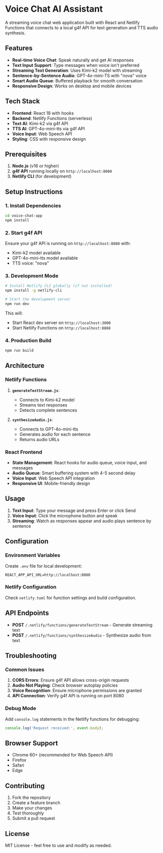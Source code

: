 # Voice Chat AI Assistant

A streaming voice chat web application built with React and Netlify Functions that connects to a local g4f API for text generation and TTS audio synthesis.

## Features

- **Real-time Voice Chat**: Speak naturally and get AI responses
- **Text Input Support**: Type messages when voice isn't preferred
- **Streaming Text Generation**: Uses Kimi-k2 model with streaming
- **Sentence-by-Sentence Audio**: GPT-4o-mini-TS with "nova" voice
- **Smart Audio Queue**: Buffered playback for smooth conversation
- **Responsive Design**: Works on desktop and mobile devices

## Tech Stack

- **Frontend**: React 18 with hooks
- **Backend**: Netlify Functions (serverless)
- **Text AI**: Kimi-k2 via g4f API
- **TTS AI**: GPT-4o-mini-tts via g4f API
- **Voice Input**: Web Speech API
- **Styling**: CSS with responsive design

## Prerequisites

1. **Node.js** (v16 or higher)
2. **g4f API** running locally on `http://localhost:8080`
3. **Netlify CLI** (for development)

## Setup Instructions

### 1. Install Dependencies

```bash
cd voice-chat-app
npm install
```

### 2. Start g4f API

Ensure your g4f API is running on `http://localhost:8080` with:
- Kimi-k2 model available
- GPT-4o-mini-tts model available
- TTS voice: "nova"

### 3. Development Mode

```bash
# Install Netlify CLI globally (if not installed)
npm install -g netlify-cli

# Start the development server
npm run dev
```

This will:
- Start React dev server on `http://localhost:3000`
- Start Netlify Functions on `http://localhost:8888`

### 4. Production Build

```bash
npm run build
```

## Architecture

### Netlify Functions

1. **`generateTextStream.js`**: 
   - Connects to Kimi-k2 model
   - Streams text responses
   - Detects complete sentences

2. **`synthesizeAudio.js`**:
   - Connects to GPT-4o-mini-tts
   - Generates audio for each sentence
   - Returns audio URLs

### React Frontend

- **State Management**: React hooks for audio queue, voice input, and messages
- **Audio Queue**: Smart buffering system with 4-5 second delay
- **Voice Input**: Web Speech API integration
- **Responsive UI**: Mobile-friendly design

## Usage

1. **Text Input**: Type your message and press Enter or click Send
2. **Voice Input**: Click the microphone button and speak
3. **Streaming**: Watch as responses appear and audio plays sentence by sentence

## Configuration

### Environment Variables

Create `.env` file for local development:
```
REACT_APP_API_URL=http://localhost:8080
```

### Netlify Configuration

Check `netlify.toml` for function settings and build configuration.

## API Endpoints

- **POST** `/.netlify/functions/generateTextStream` - Generate streaming text
- **POST** `/.netlify/functions/synthesizeAudio` - Synthesize audio from text

## Troubleshooting

### Common Issues

1. **CORS Errors**: Ensure g4f API allows cross-origin requests
2. **Audio Not Playing**: Check browser autoplay policies
3. **Voice Recognition**: Ensure microphone permissions are granted
4. **API Connection**: Verify g4f API is running on port 8080

### Debug Mode

Add `console.log` statements in the Netlify functions for debugging:
```javascript
console.log('Request received:', event.body);
```

## Browser Support

- Chrome 60+ (recommended for Web Speech API)
- Firefox
- Safari
- Edge

## Contributing

1. Fork the repository
2. Create a feature branch
3. Make your changes
4. Test thoroughly
5. Submit a pull request

## License

MIT License - feel free to use and modify as needed.
